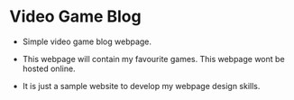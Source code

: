 # Video Game Blog

- Simple video game blog webpage.

- This webpage will contain my favourite games. This webpage wont be hosted online.

- It is just a sample website to develop my webpage design skills.



